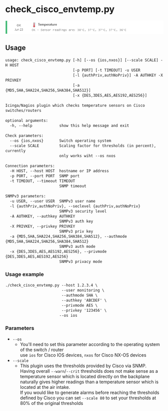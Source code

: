 # check_cisco_envtemp.py

![Output of check_cisco_envtemp.py](img/check_cisco_envtemp-small.png?raw=true "Output of check_cisco_envtemp.py")

## Usage

```
usage: check_cisco_envtemp.py [-h] [--os {ios,nxos}] [--scale SCALE] -H HOST
                              [-p PORT] [-t TIMEOUT] -u USER
                              [-l {authPriv,authNoPriv}] -A AUTHKEY -X PRIVKEY
                              [-a {MD5,SHA,SHA224,SHA256,SHA384,SHA512}]
                              [-x {DES,3DES,AES,AES192,AES256}]

Icinga/Nagios plugin which checks temperature sensors on Cisco
switches/routers

optional arguments:
  -h, --help            show this help message and exit

Check parameters:
  --os {ios,nxos}       Switch operating system
  --scale SCALE         Scaling factor for thresholds (in percent), currently
                        only works wiht --os nxos

Connection parameters:
  -H HOST, --host HOST  hostname or IP address
  -p PORT, --port PORT  SNMP port
  -t TIMEOUT, --timeout TIMEOUT
                        SNMP timeout

SNMPv3 parameters:
  -u USER, --user USER  SNMPv3 user name
  -l {authPriv,authNoPriv}, --seclevel {authPriv,authNoPriv}
                        SNMPv3 security level
  -A AUTHKEY, --authkey AUTHKEY
                        SNMPv3 auth key
  -X PRIVKEY, --privkey PRIVKEY
                        SNMPv3 priv key
  -a {MD5,SHA,SHA224,SHA256,SHA384,SHA512}, --authmode {MD5,SHA,SHA224,SHA256,SHA384,SHA512}
                        SNMPv3 auth mode
  -x {DES,3DES,AES,AES192,AES256}, --privmode {DES,3DES,AES,AES192,AES256}
                        SNMPv3 privacy mode
```

### Usage example
```
./check_cisco_envtemp.py --host 1.2.3.4 \
                         --user monitoring \
                         --authmode SHA \
                         --authkey 'ABCDEF' \
                         --privmode AES \
                         --privkey '123456' \
                        --os ios
```
### Parameters
* `--os`
  * You'll need to set this parameter according to the operating system of the switch / router\
  use `ios` for Cisco IOS devices, `nxos` for Cisco NX-OS devices
* `--scale`
    * This plugin uses the thresholds provided by Cisco via SNMP.\
    Having overall `--warn`/`--crit` thresholds does not make sense as a temperature sensor which is located directly on the backplane naturally gives higher readings than a temperature sensor which is located at the air intake.\
    If you would like to generate alarms before reaching the thresholds defined by Cisco you can set `--scale 80` to set your thresholds at 80% of the original thresholds